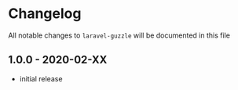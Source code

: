 # Changelog

All notable changes to `laravel-guzzle` will be documented in this file

## 1.0.0 - 2020-02-XX

- initial release
